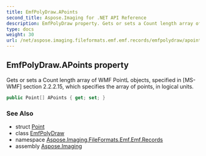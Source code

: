 ```yaml
---
title: EmfPolyDraw.APoints
second_title: Aspose.Imaging for .NET API Reference
description: EmfPolyDraw property. Gets or sets a Count length array of WMF PointL objects specified in MSWMF section 2.2.2.15 which specifies the array of points in logical units
type: docs
weight: 30
url: /net/aspose.imaging.fileformats.emf.emf.records/emfpolydraw/apoints/
---
```

## EmfPolyDraw.APoints property

Gets or sets a Count length array of WMF PointL objects, specified in [MS-WMF] section 2.2.2.15, which specifies the array of points, in logical units.

```csharp
public Point[] APoints { get; set; }
```

### See Also

* struct [Point](../../../aspose.imaging/point/)
* class [EmfPolyDraw](../)
* namespace [Aspose.Imaging.FileFormats.Emf.Emf.Records](../../emfpolydraw/)
* assembly [Aspose.Imaging](../../../)


